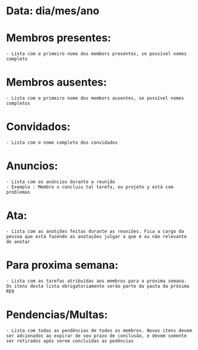 # Data: dia/mes/ano

# Membros presentes:
	- Lista com o primeiro nome dos membors presentes, se possível nomes completo

# Membros ausentes:
	- Lista com o primeiro nome dos membors ausentes, se possível nomes completos

# Convidados:
	- Lista com o nome completo dos convidados

# Anuncios:
	- Lista com os anúncios durante a reunião
	- Exemplo : Membro x concluiu tal tarefa, ou projeto y está com problemas

# Ata:
    - Lista com as anotções feitas durante as reuniões. Fica a cargo da pessoa que está fazendo as anotações julgar o que é ou não relevante de anotar

# Para proxima semana:
    - Lista com as tarefas atribuídas aos membros para a próxima semana. Os itens desta lista obrigatoriamente serão parte da pauta da próxima REO

# Pendencias/Multas:
	- Lista com todas as pendências de todos os membros. Novos itens devem ser adcionados ao expirar de seu prazo de conclusão, e devem somente ser retirados após serem concluídas as pedências